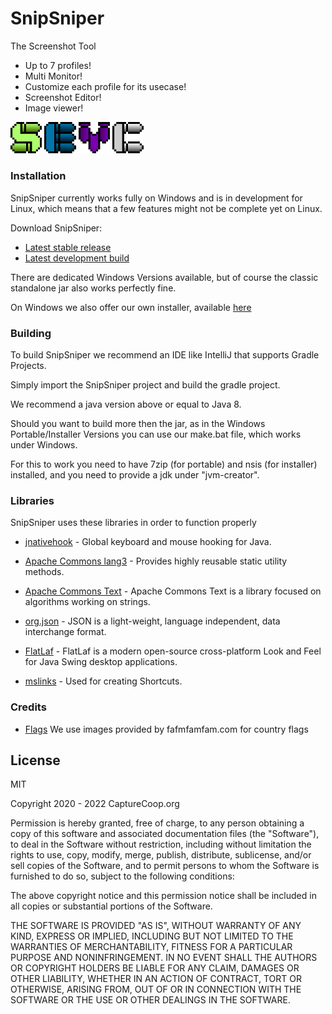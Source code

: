 # SnipSniper

The Screenshot Tool

  - Up to 7 profiles!
  - Multi Monitor!
  - Customize each profile for its usecase!
  - Screenshot Editor!
  - Image viewer!

<p float="left">
  <img title="SnipSniper Icon" src="https://github.com/CaptureCoop/SnipSniper/raw/master/src/main/resources/org/snipsniper/resources/img/svg/snipsniper.svg" width="10%"/>
  <img title="Editor Icon" src="https://github.com/CaptureCoop/SnipSniper/raw/master/src/main/resources/org/snipsniper/resources/img/svg/editor.svg" width="10%"/>
  <img title="Viewer Icon" src="https://github.com/CaptureCoop/SnipSniper/raw/master/src/main/resources/org/snipsniper/resources/img/svg/viewer.svg" width="10%"/>
  <img title="Console Icon" src="https://github.com/CaptureCoop/SnipSniper/raw/master/src/main/resources/org/snipsniper/resources/img/svg/console.svg" width="10%"/>
</p>

### Installation

SnipSniper currently works fully on Windows and is in development for Linux, which means that a few features might not be complete yet on Linux.

Download SnipSniper:
- [Latest stable release](https://github.com/CaptureCoop/SnipSniper/releases/latest/)
- [Latest development build](https://github.com/CaptureCoop/SnipSniper/actions/workflows/dev.yml)

There are dedicated Windows Versions available, but of course the classic standalone jar also works perfectly fine.

On Windows we also offer our own installer, available [here](https://github.com/CaptureCoop/SnipSniperInstaller/releases/latest/download/SnipSniperInstaller.jar)

### Building

To build SnipSniper we recommend an IDE like IntelliJ that supports Gradle Projects.

Simply import the SnipSniper project and build the gradle project.

We recommend a java version above or equal to Java 8.

Should you want to build more then the jar, as in the Windows Portable/Installer Versions you can use our make.bat file, which works under Windows.

For this to work you need to have 7zip (for portable) and nsis (for installer) installed, and you need to provide a jdk under "jvm-creator".

### Libraries

SnipSniper uses these libraries in order to function properly

* [jnativehook](https://github.com/kwhat/jnativehook) - Global keyboard and mouse hooking for Java.

* [Apache Commons lang3](http://commons.apache.org/proper/commons-lang/) - Provides highly reusable static utility methods.

* [Apache Commons Text](https://commons.apache.org/proper/commons-text/) -  Apache Commons Text is a library focused on algorithms working on strings.

* [org.json](https://www.json.org/) - JSON is a light-weight, language independent, data interchange format.

* [FlatLaf](https://www.formdev.com/flatlaf/) - FlatLaf is a modern open-source cross-platform Look and Feel for Java Swing desktop applications.

* [mslinks](https://mvnrepository.com/artifact/com.erigir/mslinks/0.0.2+5) - Used for creating Shortcuts.

### Credits

* [Flags](http://www.famfamfam.com/lab/icons/flags/) We use images provided by fafmfamfam.com for country flags

License
----

MIT

Copyright 2020 - 2022 CaptureCoop.org

Permission is hereby granted, free of charge, to any person obtaining a copy of this software and associated documentation files (the "Software"), to deal in the Software without restriction, including without limitation the rights to use, copy, modify, merge, publish, distribute, sublicense, and/or sell copies of the Software, and to permit persons to whom the Software is furnished to do so, subject to the following conditions:

The above copyright notice and this permission notice shall be included in all copies or substantial portions of the Software.

THE SOFTWARE IS PROVIDED "AS IS", WITHOUT WARRANTY OF ANY KIND, EXPRESS OR IMPLIED, INCLUDING BUT NOT LIMITED TO THE WARRANTIES OF MERCHANTABILITY, FITNESS FOR A PARTICULAR PURPOSE AND NONINFRINGEMENT. IN NO EVENT SHALL THE AUTHORS OR COPYRIGHT HOLDERS BE LIABLE FOR ANY CLAIM, DAMAGES OR OTHER LIABILITY, WHETHER IN AN ACTION OF CONTRACT, TORT OR OTHERWISE, ARISING FROM, OUT OF OR IN CONNECTION WITH THE SOFTWARE OR THE USE OR OTHER DEALINGS IN THE SOFTWARE.


